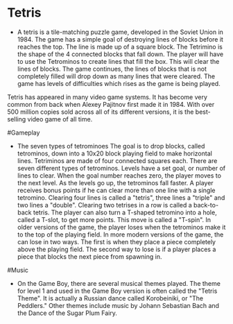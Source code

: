 # Tetris

- A tetris is a tile-matching puzzle game, developed in the Soviet Union in 1984. The game has a simple goal of destroying lines of blocks before it reaches the top. The line is made up of a square block. The Tetrimino is the shape of the 4 connected blocks that fall down. The player will have to use the Tetrominos to create lines that fill the box. This will clear the lines of blocks. The game continues, the lines of blocks that is not completely filled will drop down as many lines that were cleared. The game has levels of difficulties which rises as the game is being played.

Tetris has appeared in many video game systems. It has become very common from back when Alexey Pajitnov first made it in 1984. With over 500 million copies sold across all of its different versions, it is the best-selling video game of all time.

#Gameplay

- The seven types of tetrominoes
The goal is to drop blocks, called tetrominos, down into a 10x20 block playing field to make horizontal lines. Tetriminos are made of four connected squares each. There are seven different types of tetrominos. Levels have a set goal, or number of lines to clear. When the goal number reaches zero, the player moves to the next level. As the levels go up, the tetrominos fall faster. A player receives bonus points if he can clear more than one line with a single tetromino. Clearing four lines is called a "tetris", three lines a "triple" and two lines a "double". Clearing two tetrises in a row is called a back-to-back tetris. The player can also turn a T-shaped tetromino into a hole, called a T-slot, to get more points. This move is called a "T-spin". In older versions of the game, the player loses when the tetrominos make it to the top of the playing field. In more modern versions of the game, the can lose in two ways. The first is when they place a piece completely above the playing field. The second way to lose is if a player places a piece that blocks the next piece from spawning in.

#Music
- On the Game Boy, there are several musical themes played. The theme for level 1 and used in the Game Boy version is often called the "Tetris Theme". It is actually a Russian dance called Korobeiniki, or "The Peddlers." Other themes include music by Johann Sebastian Bach and the Dance of the Sugar Plum Fairy.
